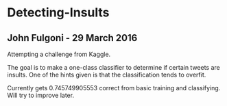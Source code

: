# Detecting-Insults
## John Fulgoni - 29 March 2016

Attempting a challenge from Kaggle.

The goal is to make a one-class classifier to determine if certain tweets are insults.
One of the hints given is that the classification tends to overfit.

Currently gets 0.745749905553 correct from basic training and classifying. Will try to improve later.